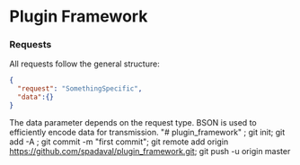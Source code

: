 # Plugin Framework

### Requests

All requests follow the general structure:

```json
{
  "request": "SomethingSpecific",
  "data":{}
}
````

The data parameter depends on the request type.
BSON is used to efficiently encode data for transmission.
"# plugin_framework" ; git init; git add -A ; git commit -m "first commit"; git remote add origin https://github.com/spadaval/plugin_framework.git; git push -u origin master
